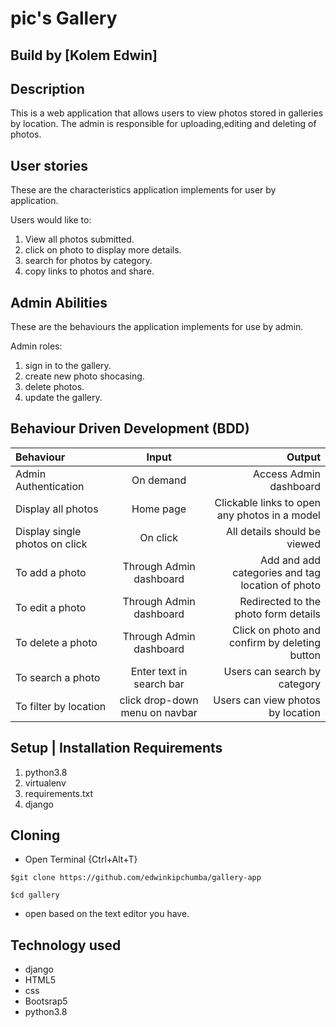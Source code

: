 # pic's Gallery

## Build by [Kolem Edwin]

## Description

This is a web application that allows users to view photos stored in galleries by location. The admin is responsible for uploading,editing and deleting of photos.

## User stories

These are the characteristics application implements for user by application.

Users would like to:

1. View all photos submitted.
2. click on photo to display more details.
3. search for photos by category.
4. copy links to photos and share.

## Admin Abilities

These are the behaviours the application implements for use by admin.

Admin roles:

1. sign in to the gallery.
2. create new photo shocasing.
3. delete photos.
4. update the gallery.

## Behaviour Driven Development (BDD)

| Behaviour | Input | Output |
| :-----------------| :-----------------: | ------------------: |
| Admin Authentication | On demand | Access Admin dashboard |
| Display all photos | Home page | Clickable links to open any photos in a model |
| Display single photos on click | On click | All details should be viewed |
| To add a photo | Through Admin dashboard | Add and add categories and tag location of photo |
| To edit a photo | Through Admin dashboard | Redirected to the photo form details |
| To delete a photo | Through Admin dashboard | Click on photo and confirm by deleting button |
| To search a photo | Enter text in search bar | Users can search by category |
| To filter by location | click drop-down menu on navbar | Users can view photos by location |

## Setup | Installation Requirements

1. python3.8
2. virtualenv
3. requirements.txt
4. django

## Cloning 

* Open Terminal {Ctrl+Alt+T}

```
$git clone https://github.com/edwinkipchumba/gallery-app
```
```
$cd gallery
```

* open based on the text editor you have.


## Technology used

* django
* HTML5
* css
* Bootsrap5
* python3.8
